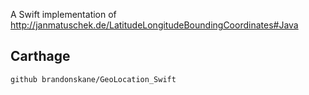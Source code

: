 A Swift implementation of http://janmatuschek.de/LatitudeLongitudeBoundingCoordinates#Java

## Carthage
`github brandonskane/GeoLocation_Swift`
